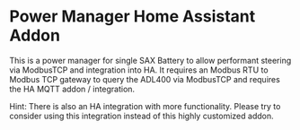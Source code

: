# Power Manager Home Assistant Addon

This is a power manager for single SAX Battery to allow performant steering via ModbusTCP and integration into HA. It requires an Modbus RTU to Modbus TCP gateway to query the ADL400 via ModbusTCP and requires the HA MQTT addon / integration.

Hint: There is also an HA integration with more functionality. Please try to consider using this integration instead of this highly customized addon.
